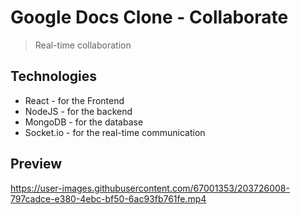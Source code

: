 # Google Docs Clone - Collaborate
> Real-time collaboration

## Technologies
 * React - for the Frontend
 * NodeJS - for the backend
 * MongoDB - for the database
 * Socket.io - for the real-time communication

## Preview


https://user-images.githubusercontent.com/67001353/203726008-797cadce-e380-4ebc-bf50-6ac93fb761fe.mp4

